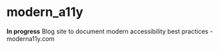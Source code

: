 modern_a11y
===========

__In progress__ Blog site to document modern accessibility best practices - moderna11y.com
